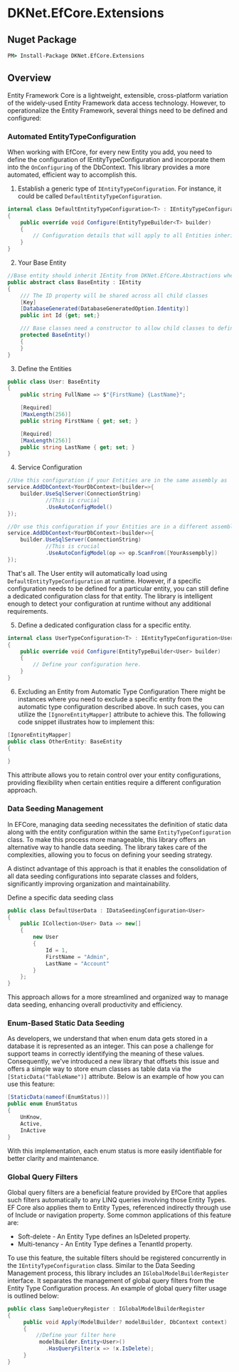# DKNet.EfCore.Extensions

## Nuget Package

```cmd
PM> Install-Package DKNet.EfCore.Extensions
```

## Overview

Entity Framework Core is a lightweight, extensible, cross-platform variation of the widely-used Entity Framework data access technology. However, to operationalize the Entity Framework, several things need to be defined and configured:

### Automated EntityTypeConfiguration
When working with EfCore, for every new Entity you add, you need to define the configuration of IEntityTypeConfiguration and incorporate them into the `OnConfiguring` of the DbContext. This library provides a more automated, efficient way to accomplish this.

1. Establish a generic type of `IEntityTypeConfiguration`. For instance, it could be called `DefaultEntityTypeConfiguration`.
```csharp
internal class DefaultEntityTypeConfiguration<T> : IEntityTypeConfiguration<T> where T : BaseEntity
{
    public override void Configure(EntityTypeBuilder<T> builder)
    {
        // Configuration details that will apply to all Entities inherited from BaseEntity
    }
}
```
2. Your Base Entity
```csharp
//Base entity should inherit IEntity from DKNet.EfCore.Abstractions where the magic happens.
public abstract class BaseEntity : IEntity
{
    /// The ID property will be shared across all child classes
    [Key]
    [DatabaseGenerated(DatabaseGeneratedOption.Identity)]
    public int Id {get; set;}

    /// Base classes need a constructor to allow child classes to define a private constructor
    protected BaseEntity()
    {
    }
}
```
3. Define the Entities

```csharp
public class User: BaseEntity
{
    public string FullName => $"{FirstName} {LastName}";

    [Required]
    [MaxLength(256)]
    public string FirstName { get; set; }

    [Required]
    [MaxLength(256)]
    public string LastName { get; set; }
}
```

4. Service Configuration
```csharp
//Use this configuration if your Entities are in the same assembly as `YourDbContext`
service.AddDbContext<YourDbContext>(builder=>{
    builder.UseSqlServer(ConnectionString)
            //This is crucial
            .UseAutoConfigModel()
});

//Or use this configuration if your Entities are in a different assembly than `YourDbContext`
service.AddDbContext<YourDbContext>(builder=>{
    builder.UseSqlServer(ConnectionString)
            //This is crucial
            .UseAutoConfigModel(op => op.ScanFrom([YourAssempbly])
});
```

That's all. The User entity will automatically load using `DefaultEntityTypeConfiguration` at runtime. However, if a specific configuration needs to be defined for a particular entity, you can still define a dedicated configuration class for that entity. The library is intelligent enough to detect your configuration at runtime without any additional requirements.

5. Define a dedicated configuration class for a specific entity.
```csharp
internal class UserTypeConfiguration<T> : IEntityTypeConfiguration<User>
{
    public override void Configure(EntityTypeBuilder<User> builder)
    {
        // Define your configuration here.
    }
}
```

6. Excluding an Entity from Automatic Type Configuration
   There might be instances where you need to exclude a specific entity from the automatic type configuration described above. In such cases, you can utilize the `[IgnoreEntityMapper]` attribute to achieve this. The following code snippet illustrates how to implement this:

```csharp
[IgnoreEntityMapper]
public class OtherEntity: BaseEntity
{
    
}
```
This attribute allows you to retain control over your entity configurations, providing flexibility when certain entities require a different configuration approach.

### Data Seeding Management
In EFCore, managing data seeding necessitates the definition of static data along with the entity configuration within the same `EntityTypeConfiguration` class. To make this process more manageable, this library offers an alternative way to handle data seeding. The library takes care of the complexities, allowing you to focus on defining your seeding strategy.

A distinct advantage of this approach is that it enables the consolidation of all data seeding configurations into separate classes and folders, significantly improving organization and maintainability.

Define a specific data seeding class
```csharp
public class DefaultUserData : IDataSeedingConfiguration<User>
{
    public ICollection<User> Data => new[]
    {
        new User
        {
            Id = 1,
            FirstName = "Admin",
            LastName = "Account"
        }
    };
}
```
This approach allows for a more streamlined and organized way to manage data seeding, enhancing overall productivity and efficiency.

### Enum-Based Static Data Seeding

As developers, we understand that when enum data gets stored in a database it is represented as an integer. This can pose a challenge for support teams in correctly identifying the meaning of these values.
Consequently, we've introduced a new library that offsets this issue and offers a simple way to store enum classes as table data via the `[StaticData("TableName")]` attribute.
Below is an example of how you can use this feature:

```csharp
[StaticData(nameof(EnumStatus))]
public enum EnumStatus
{
    UnKnow,
    Active,
    InActive
}
```
With this implementation, each enum status is more easily identifiable for better clarity and maintenance.


### Global Query Filters

Global query filters are a beneficial feature provided by EfCore that applies such filters automatically to any LINQ queries involving those Entity Types. EF Core also applies them to Entity Types, referenced indirectly through use of Include or navigation property. Some common applications of this feature are:
- Soft-delete - An Entity Type defines an IsDeleted property.
- Multi-tenancy - An Entity Type defines a TenantId property.

To use this feature, the suitable filters should be registered concurrently in the `IEntityTypeConfiguration` class. Similar to the Data Seeding Management process, this library includes an `IGlobalModelBuilderRegister` interface. It separates the management of global query filters from the Entity Type Configuration process.
An example of global query filter usage is outlined below:

```csharp
public class SampleQueryRegister : IGlobalModelBuilderRegister
{
     public void Apply(ModelBuilder? modelBuilder, DbContext context)
     {
         //Define your filter here
          modelBuilder.Entity<User>()
            .HasQueryFilter(x => !x.IsDelete);
     }
}
```
